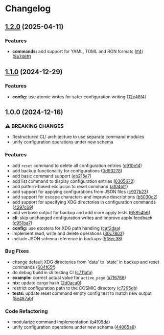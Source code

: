 # Changelog

## [1.2.0](https://github.com/cosmic-utils/cosmic-ctl/compare/v1.1.0...v1.2.0) (2025-04-11)


### Features

* **commands:** add support for YAML, TOML and RON formats ([#4](https://github.com/cosmic-utils/cosmic-ctl/issues/4)) ([5b746ff](https://github.com/cosmic-utils/cosmic-ctl/commit/5b746ff387c4df6fa88684179f6a5b8e6c8e63c7))

## [1.1.0](https://github.com/cosmic-utils/cosmic-ctl/compare/v1.0.0...v1.1.0) (2024-12-29)


### Features

* **config:** use atomic writes for safer configuration writing ([12e48f4](https://github.com/cosmic-utils/cosmic-ctl/commit/12e48f412e420b2e59cf97684c4088c61fc18e8e))

## 1.0.0 (2024-12-16)


### ⚠ BREAKING CHANGES

* Restructured CLI architecture to use separate command modules
* unify configuration operations under new schema

### Features

* add `reset` command to delete all configuration entries ([c910e14](https://github.com/cosmic-utils/cosmic-ctl/commit/c910e1405d15aa292910d5e6d639076cb6bae330))
* add backup functionality for configurations ([0d93278](https://github.com/cosmic-utils/cosmic-ctl/commit/0d9327843eadb21ece4c1baf01469dfee5172055))
* add basic command support ([eb215a7](https://github.com/cosmic-utils/cosmic-ctl/commit/eb215a76d87fa887c4640ac0f4c08fb350d091e0))
* add list command to display configuration entries ([0305672](https://github.com/cosmic-utils/cosmic-ctl/commit/0305672da4924cdaa93f9639809b3d87d53c4b3b))
* add pattern-based exclusion to reset command ([a104bf1](https://github.com/cosmic-utils/cosmic-ctl/commit/a104bf1c41adce7f867aaedb3c267d867c219ebf))
* add support for applying configurations from JSON files ([c937b23](https://github.com/cosmic-utils/cosmic-ctl/commit/c937b2395b7fcc157c50d8c5d12d9f1b963afb11))
* add support for escape characters and improve descriptions ([b5030c2](https://github.com/cosmic-utils/cosmic-ctl/commit/b5030c235dd6d1e373390a67d2f1d1b506476dbb))
* add support for specifying XDG directories in configuration commands ([4297c69](https://github.com/cosmic-utils/cosmic-ctl/commit/4297c694ab9ae1b475e60353f5b24178901ed0f8))
* add verbose output for backup and add more apply tests ([65854b6](https://github.com/cosmic-utils/cosmic-ctl/commit/65854b6229b69e425bfb167b6b8f6ac2d8fbc083))
* **cli:** skip unchanged configuration writes and improve apply feedback ([c951ba7](https://github.com/cosmic-utils/cosmic-ctl/commit/c951ba79614c08175df7e8b8e7c786fe1ea01cf3))
* **config:** use etcetera for XDG path handling ([caf2daa](https://github.com/cosmic-utils/cosmic-ctl/commit/caf2daa975e2dea0a415559a988cab1167d873e9))
* implement read, write and delete operations ([30c7803](https://github.com/cosmic-utils/cosmic-ctl/commit/30c7803008421c2df5c27c22cb316ca27890a739))
* include JSON schema reference in backups ([5f8ec38](https://github.com/cosmic-utils/cosmic-ctl/commit/5f8ec38a275955eda02ab2266239e74a55be5099))


### Bug Fixes

* change default XDG directories from 'data' to 'state' in backup and reset commands ([604f65f](https://github.com/cosmic-utils/cosmic-ctl/commit/604f65f5000f14cdad520889927e9288220cfcf8))
* do debug build in cli testing CI ([c711afa](https://github.com/cosmic-utils/cosmic-ctl/commit/c711afa3ddff72c4eb4c88b1d2117400863fde82))
* **example:** correct actual value for `active_page` ([a7f6766](https://github.com/cosmic-utils/cosmic-ctl/commit/a7f6766d6753094106032653bd81de297afd4f28))
* **nix:** update cargo hash ([2d0aca0](https://github.com/cosmic-utils/cosmic-ctl/commit/2d0aca0c4d01af17881f3d681f13eeb6bdd8a593))
* restrict configuration path to the COSMIC directory ([c7295eb](https://github.com/cosmic-utils/cosmic-ctl/commit/c7295eb708cca8bb1bb51e72468d8af3b3c906db))
* **tests:** update reset command empty config test to match new output ([8e487ab](https://github.com/cosmic-utils/cosmic-ctl/commit/8e487ab1899b0a401aaab60edeac89945d6e49f8))


### Code Refactoring

* modularize command implementation ([b4f05da](https://github.com/cosmic-utils/cosmic-ctl/commit/b4f05dab739a1c680539e0c6cdd6f6718c84be18))
* unify configuration operations under new schema ([44065a8](https://github.com/cosmic-utils/cosmic-ctl/commit/44065a88a2f70c69fc3e16234eb18ba2e25ddfde))

